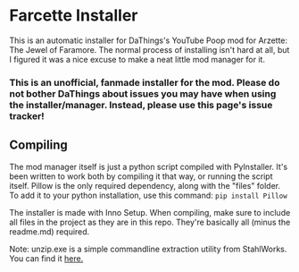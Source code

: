 # Farcette Installer
This is an automatic installer for DaThings's YouTube Poop mod for Arzette: The Jewel of Faramore. The normal process of installing isn't hard at all, but I figured it was a nice excuse to make a neat little mod manager for it.

### This is an unofficial, fanmade installer for the mod. Please do not bother DaThings about issues you may have when using the installer/manager. Instead, please use this page's issue tracker!

## Compiling
The mod manager itself is just a python script compiled with PyInstaller. It's been written to work both by compiling it that way, or running the script itself. Pillow is the only required dependency, along with the "files" folder. To add it to your python installation, use this command: ``pip install Pillow``

The installer is made with Inno Setup. When compiling, make sure to include all files in the project as they are in this repo. They're basically all (minus the readme.md) required.

Note: unzip.exe is a simple commandline extraction utility from StahlWorks. You can find it [here.](http://stahlworks.com/zip)
